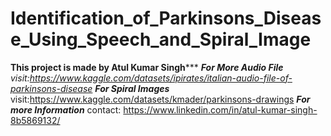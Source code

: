 # Identification_of_Parkinsons_Disease_Using_Speech_and_Spiral_Image
******************This project is made by Atul Kumar Singh*********************
***For More Audio File**
visit:https://www.kaggle.com/datasets/ipirates/italian-audio-file-of-parkinsons-disease
*****For Spiral Images******
visit:https://www.kaggle.com/datasets/kmader/parkinsons-drawings
***For more Information***
contact: https://www.linkedin.com/in/atul-kumar-singh-8b5869132/

